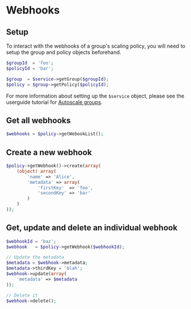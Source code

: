 # Webhooks

## Setup

To interact with the webhooks of a group's scaling policy, you will need to setup the group and policy objects beforehand.

```php
$groupId  = 'foo';
$policyId = 'bar';

$group  = $service->getGroup($groupId);
$policy = $group->getPolicy($policyId);
```

For more information about setting up the `$service` object, please see the userguide tutorial for [Autoscale groups]().

## Get all webhooks

```php
$webhooks = $policy->getWebookList();
```

## Create a new webhook

```php
$policy->getWebhook()->create(array(
    (object) array(
        'name' => 'Alice',
        'metadata' => array(
            'firstKey'  => 'foo',
            'secondKey' => 'bar'
        )
    )
));
```

## Get, update and delete an individual webhook

```php
$webhookId = 'baz';
$webhook   = $policy->getWebhook($webhookId);

// Update the metadata
$metadata = $webhook->metadata;
$metadata->thirdKey = 'blah';
$webhook->update(array(
    'metadata' => $metadata
));

// Delete it
$webhook->delete();
```